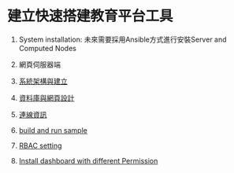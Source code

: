 # 建立快速搭建教育平台工具

1. System installation: 未來需要採用Ansible方式進行安裝Server and Computed Nodes

2. 網頁伺服器端

3. [系統架構與建立](./doc/arch.txt)

4. [資料庫與網頁設計](./doc/web.txt)

5. [連線資訊](./doc/connection.txt)

6. [build and run sample](./doc/build-run.md)

7. [RBAC setting](./doc/rbac.md)

8. [Install dashboard with different Permission](./doc/dashboard.md)
